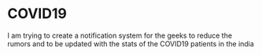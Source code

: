 # COVID19
I am trying to create a notification system for the geeks to reduce the rumors and to be updated with the stats of the COVID19 patients in the india

